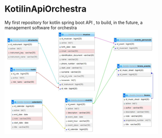 # KotilinApiOrchestra
My first repository for kotlin spring boot API , to build, in the future, a management software for orchestra
![alt text](https://github.com/LucaR23/KotilinApiOrchestra/blob/[main]/borgone/DB_Schema.jpg)
